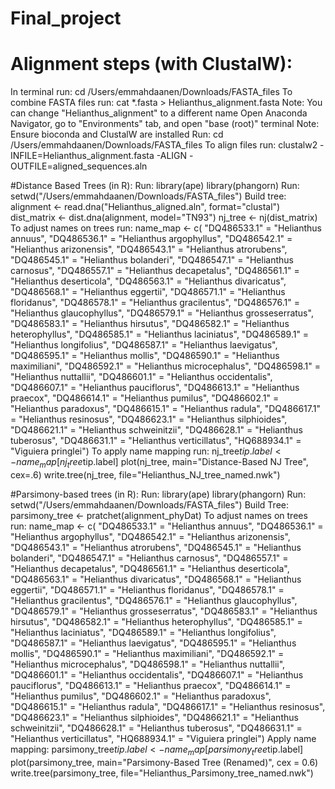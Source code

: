 # Final_project

# Alignment steps (with ClustalW):
In terminal run: cd /Users/emmahdaanen/Downloads/FASTA_files
To combine FASTA files run: cat *.fasta > Helianthus_alignment.fasta
  Note: You can change "Helianthus_alignment" to a different name
Open Anaconda Navigator, go to "Environments" tab, and open "base (root)" terminal
  Note: Ensure bioconda and ClustalW are installed
Run: cd /Users/emmahdaanen/Downloads/FASTA_files
To align files run: clustalw2 -INFILE=Helianthus_alignment.fasta -ALIGN -OUTFILE=aligned_sequences.aln

#Distance Based Trees (in R):
Run: library(ape)
     library(phangorn)
Run: setwd("/Users/emmahdaanen/Downloads/FASTA_files")
Build tree: alignment <- read.dna("Helianthus_aligned.aln", format="clustal")
     dist_matrix <- dist.dna(alignment, model="TN93")
     nj_tree <- nj(dist_matrix)
To adjust names on trees run: name_map <- c(
  "DQ486533.1" = "Helianthus annuus", "DQ486536.1" = "Helianthus argophyllus", 
  "DQ486542.1" = "Helianthus arizonensis", "DQ486543.1" = "Helianthus atrorubens",
  "DQ486545.1" = "Helianthus bolanderi", "DQ486547.1" = "Helianthus carnosus",
  "DQ486557.1" = "Helianthus decapetalus", "DQ486561.1" = "Helianthus deserticola",
  "DQ486563.1" = "Helianthus divaricatus", "DQ486568.1" = "Helianthus eggertii",
  "DQ486571.1" = "Helianthus floridanus", "DQ486578.1" = "Helianthus gracilentus",
  "DQ486576.1" = "Helianthus glaucophyllus", "DQ486579.1" = "Helianthus grosseserratus",
  "DQ486583.1" = "Helianthus hirsutus", "DQ486582.1" = "Helianthus heterophyllus",
  "DQ486585.1" = "Helianthus laciniatus", "DQ486589.1" = "Helianthus longifolius",
  "DQ486587.1" = "Helianthus laevigatus", "DQ486595.1" = "Helianthus mollis",
  "DQ486590.1" = "Helianthus maximiliani", "DQ486592.1" = "Helianthus microcephalus",
  "DQ486598.1" = "Helianthus nuttallii", "DQ486601.1" = "Helianthus occidentalis",
  "DQ486607.1" = "Helianthus pauciflorus", "DQ486613.1" = "Helianthus praecox",
  "DQ486614.1" = "Helianthus pumilus", "DQ486602.1" = "Helianthus paradoxus",
  "DQ486615.1" = "Helianthus radula", "DQ486617.1" = "Helianthus resinosus",
  "DQ486623.1" = "Helianthus silphioides", "DQ486621.1" = "Helianthus schweinitzii",
  "DQ486628.1" = "Helianthus tuberosus", "DQ486631.1" = "Helianthus verticillatus",
  "HQ688934.1" = "Viguiera pringlei") 
To apply name mapping run: nj_tree$tip.label <- name_map[nj_tree$tip.label]
                           plot(nj_tree, main="Distance-Based NJ Tree", cex=.6)
                           write.tree(nj_tree, file="Helianthus_NJ_tree_named.nwk")
                           
#Parsimony-based trees (in R):
Run: library(ape)
     library(phangorn)
Run: setwd("/Users/emmahdaanen/Downloads/FASTA_files")
Build Tree: parsimony_tree <- pratchet(alignment_phyDat)
To adjust names on trees run: name_map <- c(
  "DQ486533.1" = "Helianthus annuus", "DQ486536.1" = "Helianthus argophyllus", 
  "DQ486542.1" = "Helianthus arizonensis", "DQ486543.1" = "Helianthus atrorubens",
  "DQ486545.1" = "Helianthus bolanderi", "DQ486547.1" = "Helianthus carnosus",
  "DQ486557.1" = "Helianthus decapetalus", "DQ486561.1" = "Helianthus deserticola",
  "DQ486563.1" = "Helianthus divaricatus", "DQ486568.1" = "Helianthus eggertii",
  "DQ486571.1" = "Helianthus floridanus", "DQ486578.1" = "Helianthus gracilentus",
  "DQ486576.1" = "Helianthus glaucophyllus", "DQ486579.1" = "Helianthus grosseserratus",
  "DQ486583.1" = "Helianthus hirsutus", "DQ486582.1" = "Helianthus heterophyllus",
  "DQ486585.1" = "Helianthus laciniatus", "DQ486589.1" = "Helianthus longifolius",
  "DQ486587.1" = "Helianthus laevigatus", "DQ486595.1" = "Helianthus mollis",
  "DQ486590.1" = "Helianthus maximiliani", "DQ486592.1" = "Helianthus microcephalus",
  "DQ486598.1" = "Helianthus nuttallii", "DQ486601.1" = "Helianthus occidentalis",
  "DQ486607.1" = "Helianthus pauciflorus", "DQ486613.1" = "Helianthus praecox",
  "DQ486614.1" = "Helianthus pumilus", "DQ486602.1" = "Helianthus paradoxus",
  "DQ486615.1" = "Helianthus radula", "DQ486617.1" = "Helianthus resinosus",
  "DQ486623.1" = "Helianthus silphioides", "DQ486621.1" = "Helianthus schweinitzii",
  "DQ486628.1" = "Helianthus tuberosus", "DQ486631.1" = "Helianthus verticillatus",
  "HQ688934.1" = "Viguiera pringlei") 
Apply name mapping: parsimony_tree$tip.label <- name_map[parsimony_tree$tip.label]
                    plot(parsimony_tree, main="Parsimony-Based Tree (Renamed)", cex = 0.6)
                    write.tree(parsimony_tree, file="Helianthus_Parsimony_tree_named.nwk")


